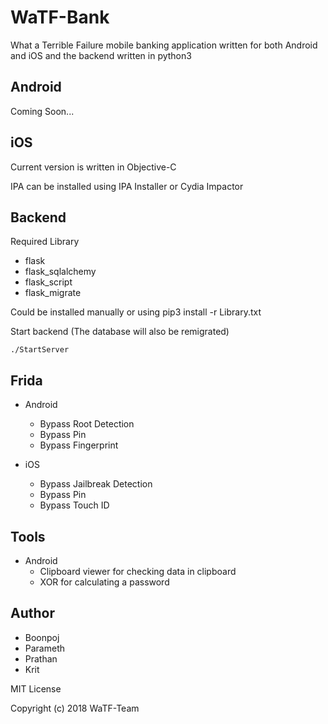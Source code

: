 # WaTF-Bank

What a Terrible Failure mobile banking application written for both Android and iOS and the backend written in python3

## Android

Coming Soon...

## iOS

Current version is written in Objective-C

IPA can be installed using IPA Installer or Cydia Impactor

## Backend

Required Library
- flask  
- flask_sqlalchemy
- flask_script
- flask_migrate

Could be installed manually or using pip3 install -r Library.txt
 
 
Start backend (The database will also be remigrated)
```
./StartServer
```

## Frida

- Android
  - Bypass Root Detection
  - Bypass Pin
  - Bypass Fingerprint

- iOS
  - Bypass Jailbreak Detection
  - Bypass Pin
  - Bypass Touch ID

## Tools

- Android
  - Clipboard viewer for checking data in clipboard
  - XOR for calculating a password


## Author

- Boonpoj
- Parameth
- Prathan
- Krit

MIT License

Copyright (c) 2018 WaTF-Team
